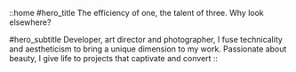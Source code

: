 ::home
#hero_title
The efficiency of one, the talent of three.
Why look elsewhere?

#hero_subtitle
Developer, art director and photographer, I fuse technicality and aestheticism to bring a unique dimension 
to my work. Passionate about beauty, I give life to projects that captivate and convert
::
